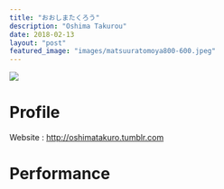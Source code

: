 ```yaml
---
title: "おおしまたくろう"
description: "Oshima Takurou"
date: 2018-02-13
layout: "post"
featured_image: "images/matsuuratomoya800-600.jpeg"
---
```


![](/images/matsuuratomoya800-600.jpeg)

# Profile

Website : <http://oshimatakuro.tumblr.com>

# Performance
